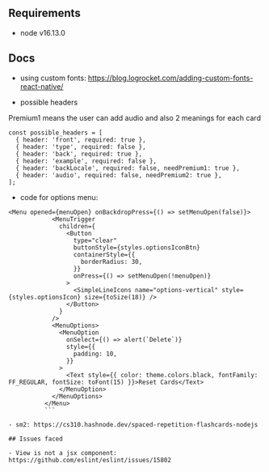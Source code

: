 ## Requirements

- node v16.13.0

## Docs

- using custom fonts:
  https://blog.logrocket.com/adding-custom-fonts-react-native/

- possible headers

Premium1 means the user can add audio and also 2 meanings for each card
```
const possible_headers = [
  { header: 'front', required: true },
  { header: 'type', required: false },
  { header: 'back', required: true },
  { header: 'example', required: false },
  { header: 'backLocale', required: false, needPremium1: true },
  { header: 'audio', required: false, needPremium2: true },
];
```

- code for options menu: 

```
<Menu opened={menuOpen} onBackdropPress={() => setMenuOpen(false)}>
            <MenuTrigger
              children={
                <Button
                  type="clear"
                  buttonStyle={styles.optionsIconBtn}
                  containerStyle={{
                    borderRadius: 30,
                  }}
                  onPress={() => setMenuOpen(!menuOpen)}
                >
                  <SimpleLineIcons name="options-vertical" style={styles.optionsIcon} size={toSize(18)} />
                </Button>
              }
            />
            <MenuOptions>
              <MenuOption
                onSelect={() => alert(`Delete`)}
                style={{
                  padding: 10,
                }}
              >
                <Text style={{ color: theme.colors.black, fontFamily: FF_REGULAR, fontSize: toFont(15) }}>Reset Cards</Text>
              </MenuOption>
            </MenuOptions>
          </Menu>
          ```

- sm2: https://cs310.hashnode.dev/spaced-repetition-flashcards-nodejs

## Issues faced

- View is not a jsx component: https://github.com/eslint/eslint/issues/15802
